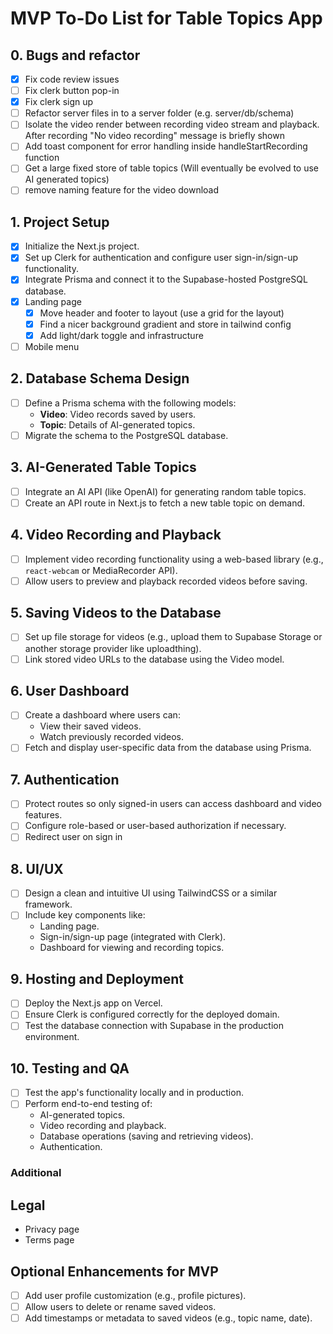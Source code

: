 # MVP To-Do List for Table Topics App

## 0. Bugs and refactor

- [x] Fix code review issues
- [ ] Fix clerk button pop-in
- [x] Fix clerk sign up
- [ ] Refactor server files in to a server folder (e.g. server/db/schema)
- [ ] Isolate the video render between recording video stream and playback. After recording "No video recording" message is briefly shown
- [ ] Add toast component for error handling inside handleStartRecording function
- [ ] Get a large fixed store of table topics (Will eventually be evolved to use AI generated topics)
- [ ] remove naming feature for the video download

## 1. Project Setup

- [x] Initialize the Next.js project.
- [x] Set up Clerk for authentication and configure user sign-in/sign-up functionality.
- [x] Integrate Prisma and connect it to the Supabase-hosted PostgreSQL database.
- [x] Landing page
  - [x] Move header and footer to layout (use a grid for the layout)
  - [x] Find a nicer background gradient and store in tailwind config
  - [x] Add light/dark toggle and infrastructure
- [ ] Mobile menu

## 2. Database Schema Design

- [ ] Define a Prisma schema with the following models:
  - **Video**: Video records saved by users.
  - **Topic**: Details of AI-generated topics.
- [ ] Migrate the schema to the PostgreSQL database.

## 3. AI-Generated Table Topics

- [ ] Integrate an AI API (like OpenAI) for generating random table topics.
- [ ] Create an API route in Next.js to fetch a new table topic on demand.

## 4. Video Recording and Playback

- [ ] Implement video recording functionality using a web-based library (e.g., `react-webcam` or MediaRecorder API).
- [ ] Allow users to preview and playback recorded videos before saving.

## 5. Saving Videos to the Database

- [ ] Set up file storage for videos (e.g., upload them to Supabase Storage or another storage provider like uploadthing).
- [ ] Link stored video URLs to the database using the Video model.

## 6. User Dashboard

- [ ] Create a dashboard where users can:
  - View their saved videos.
  - Watch previously recorded videos.
- [ ] Fetch and display user-specific data from the database using Prisma.

## 7. Authentication

- [ ] Protect routes so only signed-in users can access dashboard and video features.
- [ ] Configure role-based or user-based authorization if necessary.
- [ ] Redirect user on sign in

## 8. UI/UX

- [ ] Design a clean and intuitive UI using TailwindCSS or a similar framework.
- [ ] Include key components like:
  - Landing page.
  - Sign-in/sign-up page (integrated with Clerk).
  - Dashboard for viewing and recording topics.

## 9. Hosting and Deployment

- [ ] Deploy the Next.js app on Vercel.
- [ ] Ensure Clerk is configured correctly for the deployed domain.
- [ ] Test the database connection with Supabase in the production environment.

## 10. Testing and QA

- [ ] Test the app's functionality locally and in production.
- [ ] Perform end-to-end testing of:
  - AI-generated topics.
  - Video recording and playback.
  - Database operations (saving and retrieving videos).
  - Authentication.

### Additional

## Legal

- Privacy page
- Terms page

## Optional Enhancements for MVP

- [ ] Add user profile customization (e.g., profile pictures).
- [ ] Allow users to delete or rename saved videos.
- [ ] Add timestamps or metadata to saved videos (e.g., topic name, date).
